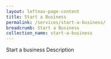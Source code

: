 ```yaml
---
layout: leftnav-page-content
title: Start a Business
permalink: /services/start-a-business/
breadcrumb: Start a Business
collection_name: start-a-business
---
```

Start a business Description
